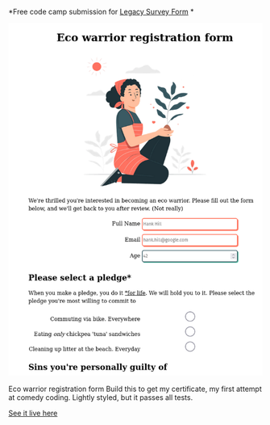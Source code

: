 *Free code camp submission for [Legacy Survey Form](https://www.freecodecamp.org/learn/responsive-web-design/responsive-web-design-projects/build-a-survey-form)
*


<img alt='screenshot of mostly forms' src='https://raw.githubusercontent.com/elsalvadordali/fcc-survey-form/main/screenshot.png'>

Eco warrior registration form
Build this to get my certificate, my first attempt at comedy coding.
Lightly styled, but it passes all tests. 

[See it live here](https://elsalvadordali.github.io/fcc-survey-form/)